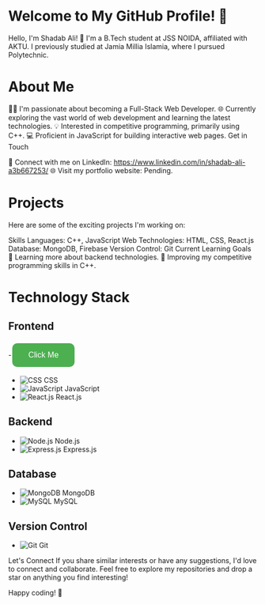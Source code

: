 # Welcome to My GitHub Profile! 👋
Hello, I'm Shadab Ali! 🚀 I'm a B.Tech student at JSS NOIDA, affiliated with AKTU. I previously studied at Jamia Millia Islamia, where I pursued Polytechnic.

# About Me
👨‍💻 I'm passionate about becoming a Full-Stack Web Developer.
🌐 Currently exploring the vast world of web development and learning the latest technologies.
💡 Interested in competitive programming, primarily using C++.
💻 Proficient in JavaScript for building interactive web pages.
Get in Touch

📱 Connect with me on LinkedIn: https://www.linkedin.com/in/shadab-ali-a3b667253/
🌐 Visit my portfolio website: Pending.
 # Projects
Here are some of the exciting projects I'm working on:

Skills
Languages: C++, JavaScript
Web Technologies: HTML, CSS, React.js
Database: MongoDB, Firebase
Version Control: Git
Current Learning Goals
🌱 Learning more about backend technologies.
🚀 Improving my competitive programming skills in C++.

# Technology Stack

## Frontend
-<button style="background-color: #4CAF50; border: none; color: white; padding: 15px 32px; text-align: center; text-decoration: none; display: inline-block; font-size: 16px; margin: 4px 2px; cursor: pointer; border-radius: 10px;">Click Me</button>
- ![CSS](https://via.placeholder.com/30/2ecc71/000000?text=+) CSS
- ![JavaScript](https://via.placeholder.com/30/f39c12/000000?text=+) JavaScript
- ![React.js](https://via.placeholder.com/30/61dafb/000000?text=+) React.js

## Backend
- ![Node.js](https://via.placeholder.com/30/27ae60/000000?text=+) Node.js
- ![Express.js](https://via.placeholder.com/30/9b59b6/000000?text=+) Express.js

## Database
- ![MongoDB](https://via.placeholder.com/30/4caf50/000000?text=+) MongoDB
- ![MySQL](https://via.placeholder.com/30/3498db/000000?text=+) MySQL

## Version Control
- ![Git](https://via.placeholder.com/30/e74c3c/000000?text=+) Git



Let's Connect
If you share similar interests or have any suggestions, I'd love to connect and collaborate. Feel free to explore my repositories and drop a star on anything you find interesting!

Happy coding! 🚀
